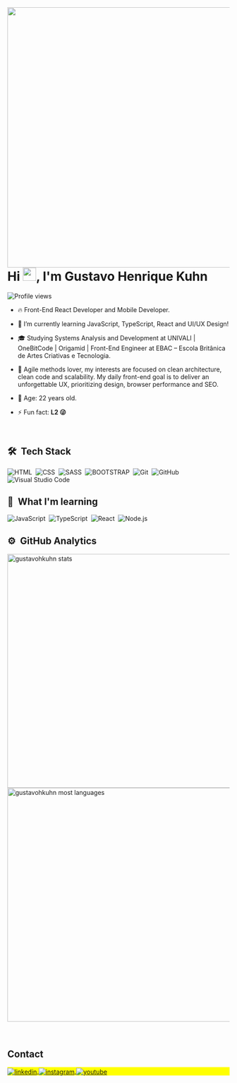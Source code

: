 <img align="right" height="590em" src="https://raw.githubusercontent.com/gist/gustavohkuhn/c02897a2b03eaac4c28b075d1c34a837/raw/268fb1dd9dba67736aa503d6833837e821be0dec/githubcard.svg"/>
<h1 align="left">Hi <img src="https://raw.githubusercontent.com/kaueMarques/kaueMarques/master/hi.gif" height="30px">, I'm Gustavo Henrique Kuhn</h1>
<p align="left"> <img src="https://komarev.com/ghpvc/?username=gustavohkuhn&color=yellow" alt="Profile views" /> </p>

- 🔥 Front-End React Developer and Mobile Developer.

- 🔭 I’m currently learning JavaScript, TypeScript, React and UI/UX Design! 

- 🎓 Studying Systems Analysis and Development at UNIVALI | OneBitCode | Origamid | Front-End Engineer at EBAC – Escola Britânica de Artes Criativas e Tecnologia.

- 🎯 Agile methods lover, my interests are focused on clean architecture, clean code and scalability. My daily front-end goal is to deliver an unforgettable UX, prioritizing design, browser performance and SEO.

- 🎂 Age: 22 years old.

- ⚡ Fun fact: **L2 😜**
<br>


## 🛠 &nbsp;Tech Stack

![HTML](https://img.shields.io/badge/-HTML-05122A?style=flat&logo=HTML5)&nbsp;
![CSS](https://img.shields.io/badge/-CSS-05122A?style=flat&logo=CSS3&logoColor=1572B6)&nbsp;
![SASS](https://img.shields.io/badge/-SASS-05122A?style=flat&logo=SASS)&nbsp;
![BOOTSTRAP](https://img.shields.io/badge/-Bootstrap-05122A?style=flat&logo=Bootstrap)&nbsp;
![Git](https://img.shields.io/badge/-Git-05122A?style=flat&logo=git)&nbsp;
![GitHub](https://img.shields.io/badge/-GitHub-05122A?style=flat&logo=github)&nbsp;
![Visual Studio Code](https://img.shields.io/badge/-Visual%20Studio%20Code-05122A?style=flat&logo=visual-studio-code&logoColor=007ACC)&nbsp;


## 🚀 &nbsp;What I'm learning

![JavaScript](https://img.shields.io/badge/-JavaScript-05122A?style=flat&logo=javascript)&nbsp;
![TypeScript](https://img.shields.io/badge/-TypeScript-05122A?style=flat&logo=Typescript)&nbsp;
![React](https://img.shields.io/badge/-React-05122A?style=flat&logo=react)&nbsp;
![Node.js](https://img.shields.io/badge/-Node.js-05122A?style=flat&logo=node.js)&nbsp;
<br>


## ⚙️ &nbsp;GitHub Analytics

<p align="left">
<img width="530em" src="https://github-readme-stats.vercel.app/api?username=gustavohkuhn&show_icons=true&theme=vision-friendly-dark" alt="gustavohkuhn stats"/>
<img width="530em" src="https://github-readme-stats.vercel.app/api/top-langs/?username=gustavohkuhn&layout=compact&theme=vision-friendly-dark" alt="gustavohkuhn most languages"/>
</p>
<br>


## Contact

<p align="left" style="background:yellow">
<a href="https://linkedin.com/in/gustavo-kuhn" target="_blank">
  <img align="center" src="https://img.shields.io/badge/-Gustavo%20Kuhn-05122A?style=flat&logo=linkedin" alt="linkedin"/>
</a>
<a href="https://instagram.com/" target="_blank">
 <img align="center" src="https://img.shields.io/badge/-Gustavo%20Kuhn-05122A?style=flat&logo=instagram" alt="instagram"/>
</a>
<a href="https://youtube.com/tvtxd" target="_blank">
 <img align="center" src="https://img.shields.io/badge/-Gustavo%20Kuhn-05122A?style=flat&logo=youtube" alt="youtube"/>
</a>
</p>
